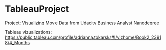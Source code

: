 # TableauProject
Project: Visualizing Movie Data from Udacity Business Analyst Nanodegree 

Tableau vizualizations: 
https://public.tableau.com/profile/adrianna.tokarska#!/vizhome/Book2_23918/4_Months
